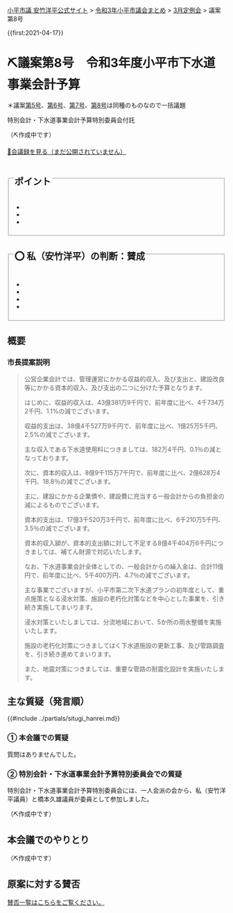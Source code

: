 <p class="breadcrumbs"><a href="https://yasutakeyohei.com/">小平市議 安竹洋平公式サイト</a> > <a href="../index.md">令和3年小平市議会まとめ</a> > <a href="./index.md">3月定例会</a> > 議案第8号</p>

{{first:2021-04-17}}

# ⛏️議案第8号　令和3年度小平市下水道事業会計予算

＊議案[第5号](./gian-5.md)、[第6号](gian-6.md)、[第7号](gian-7.md)、[第8号](gian-8.md)は同種のものなので一括議題

<i class="fa fa-gavel" aria-hidden="true"></i> 特別会計・下水道事業会計予算特別委員会付託

（⛏️作成中です）

<p class="read-kaigiroku"><a href="">📄会議録を見る（まだ公開されていません）</a></p>

<fieldset class="point">
  <legend>
    <h2> ポイント </h2>
  </legend>
  <ul>
    <li class="chk"></li>
    <li class="chk"></li>
    <li class="chk"></li>
  </ul>
</fieldset>

<fieldset class="sanpi">
  <legend>
    <h2>⭕️ 私（安竹洋平）の判断：賛成 </h2>
  </legend>
  <ul>
    <li></li>
    <li class="ng"></li>
    <li class="ng"></li>
    <li class="ng"></li>
  </ul>
</fieldset>

## 概要

### 市長提案説明

> 公営企業会計では、管理運営にかかる収益的収入、及び支出と、建設改良等にかかる資本的収入、及び支出の二つに分けた予算となります。
>
> はじめに、収益的収入は、43億381万9千円で、前年度に比べ、4千734万2千円、1.1%の減でございます。
>
> 収益的支出は、38億4千527万9千円で、前年度に比べ、1億25万5千円、2.5%の減でございます。
>
> 主な収入である下水道使用料につきましては、182万4千円、0.1％の減となっております。
>
> 次に、資本的収入は、8億9千115万7千円で、前年度に比べ、2億628万4千円、18.8％の減でございます。
>
> 主に、建設にかかる企業債や、建設費に充当する一般会計からの負担金の減によるものでございます。
>
> 資本的支出は、17億3千520万3千円で、前年度に比べ、6千210万5千円、3.5％の減でございます。
>
> 資本的収入額が、資本的支出額に対して不足する8億4千404万6千円につきましては、補てん財源で対応いたします。
>
> なお、下水道事業会計全体としての、一般会計からの繰入金は、合計11億円で、前年度に比べ、5千400万円、4.7％の減でございます。
>
> 主な事業でございますが、小平市第二次下水道プランの初年度として、重点施策となる浸水対策、施設の老朽化対策などを中心とした事業を、引き続き実施してまいります。
> 
> 浸水対策といたしましては、分流地域において、5か所の雨水整備を実施いたします。
>
> 施設の老朽化対策につきましてはく下水道施設の更新工事、及び管路調査を、引き続き進めてまいります。
>
> また、地震対策につきましては、重要な管路の耐震化設計を実施いたします。

## 主な質疑（発言順）
{{#include ../partials/situgi_hanrei.md}}

### ① 本会議での質疑

質問はありませんでした。

### ② 特別会計・下水道事業会計予算特別委員会での質疑

特別会計・下水道事業会計予算特別委員会には、一人会派の会から、私（安竹洋平議員）と橋本久雄議員が委員として参加しました。

（⛏️作成中です）

## 本会議でのやりとり

（⛏️作成中です）

<!-- 全議員が賛成⭕️でした。-->

## 原案に対する賛否
[賛否一覧はこちらをご覧ください。](../kekka-ichiran.md#賛否)